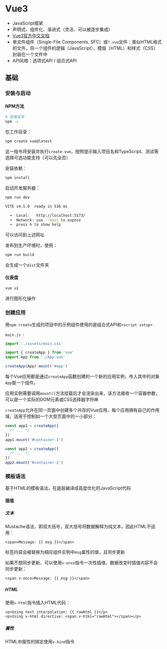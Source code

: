 # Vue3

- JavaScript框架
- 声明式、组件化、渐进式（灵活、可以被逐步集成）
- [Vue3官方中文文档](https://cn.vuejs.org/guide/introduction.html)
- 单文件组件（Single-File Components, SFC）或`*.vue`文件：类似HTML格式的文件，将一个组件的逻辑（JavaScript）、模版（HTML）和样式（CSS）封装在一个文件中
- API风格：选项式API / 组合式API

## 基础

### 安装与启动

#### NPM方法

```sh
# 查看版本
npm -v
```

在工作目录：

```sh
npm create vue@latest
```

这一指令将安装并执行`create-vue`，按照提示输入项目名和TypeScript、测试等选择可选功能支持（可以先全否）

安装依赖：

```sh
npm install
```

启动开发服务器：

```sh
npm run dev
```

```sh
VITE v4.5.0  ready in 536 ms

  ➜  Local:   http://localhost:5173/
  ➜  Network: use --host to expose
  ➜  press h to show help 
```

可以访问到上述网址

发布到生产环境时，使用：

```sh
npm run build
```

会生成一个`dist`文件夹

#### 仪表盘

```sh
vue ui
```

进行图形化操作

### 创建应用

用`npm create`生成的项目中的示例组件使用的是组合式API和`<script setup>`

`main.js `:

```javascript
import './assets/main.css'

import { createApp } from 'vue'
import App from './App.vue'

createApp(App).mount('#app')
```

每个Vue应用都是通过`createApp`函数创建的一个新的应用实例，传入其中的对象`App`是一个组件。

应用实例需要调用`mount()`方法挂载后才会渲染出来，该方法接收一个容器参数，可以是一个实际的DOM元素或CSS选择器字符串

`createApp`允许在同一页面中创建多个共存的Vue应用，每个应用拥有自己的作用域，适用于控制如一个大型页面中的一小部分：

```javascript
const app1 = createApp({
  /* ... */
})
app1.mount('#container-1')

const app2 = createApp({
  /* ... */
})
app2.mount('#container-2')
```

### 模板语法

基于HTML的模板语法，在底层编译成高度优化的JavaScript代码

#### 插值

##### 文本

Mustache语法，即双大括号，双大括号将数据解释为纯文本，因此HTML不适用：

```vue
<span>Message: {{ msg }}</span>
```

标签内容会被替换为相应组件实例中`msg`属性的值，且同步更新

如果不想同步更新，可以使用`v-once`指令一次性插值，数据改变时插值内容不会同步更新：

```vue
<span v-once>Message: {{ msg }}</span>
```

##### HTML

使用`v-html`指令插入HTML代码：

```vue
<p>Using text interpolation: {{ rawHtml }}</p>
<p>Using v-html directive: <span v-html="rawHtml"></span></p>
```

##### 属性

HTML中属性的绑定使用`v-bind`指令

